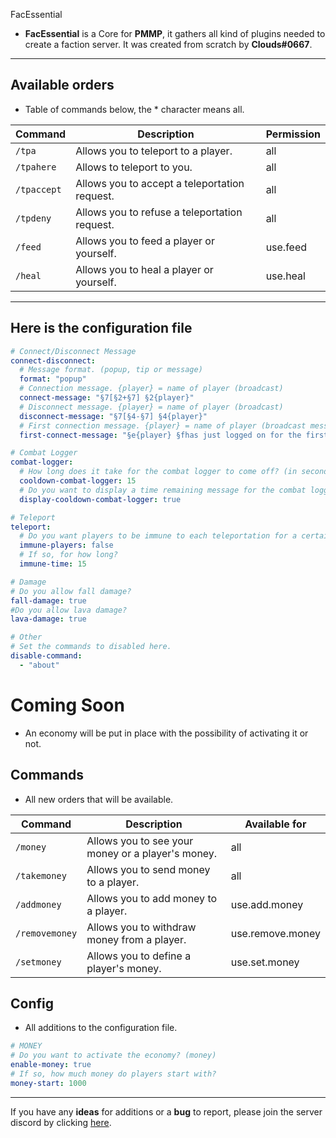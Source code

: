 FacEssential
* **FacEssential** is a Core for **PMMP**, it gathers all kind of plugins needed to create a faction server. It was created from scratch by **Clouds#0667**. 
---------------
Available orders 
----------------
* Table of commands below, the * character means all.

| Command     | Description                                   | Permission    |
|-------------|-----------------------------------------------|---------------|
| `/tpa`      | Allows you to teleport to a player.           | all           |
| `/tpahere`  | Allows to teleport to you.                    | all           |
| `/tpaccept` | Allows you to accept a teleportation request. | all           |
| `/tpdeny`   | Allows you to refuse a teleportation request. | all           |
| `/feed`     | Allows you to feed a player or yourself.      | use.feed      |
| `/heal`     | Allows you to heal a player or yourself.      | use.heal      |
-----
Here is the configuration file
------------------------------
```yaml
# Connect/Disconnect Message
connect-disconnect:
  # Message format. (popup, tip or message)
  format: "popup"
  # Connection message. {player} = name of player (broadcast)
  connect-message: "§7[§2+§7] §2{player}"
  # Disconnect message. {player} = name of player (broadcast)
  disconnect-message: "§7[§4-§7] §4{player}"
  # First connection message. {player} = name of player (broadcast message)
  first-connect-message: "§e{player} §fhas just logged on for the first time, welcome!"

# Combat Logger
combat-logger:
  # How long does it take for the combat logger to come off? (in second)
  cooldown-combat-logger: 15
  # Do you want to display a time remaining message for the combat logger?
  display-cooldown-combat-logger: true

# Teleport
teleport:
  # Do you want players to be immune to each teleportation for a certain time?
  immune-players: false
  # If so, for how long?
  immune-time: 15

# Damage
# Do you allow fall damage?
fall-damage: true
#Do you allow lava damage?
lava-damage: true

# Other
# Set the commands to disabled here.
disable-command:
  - "about"
```
Coming Soon
===========
* An economy will be put in place with the possibility of activating it or not.

Commands
--------
* All new orders that will be available.

| Command        | Description                                       | Available for    |
|----------------|---------------------------------------------------|------------------|
| `/money`       | Allows you to see your money or a player's money. | all              |
| `/takemoney`   | Allows you to send money to a player.             | all              |
| `/addmoney`    | Allows you to add money to a player.              | use.add.money    |
| `/removemoney` | Allows you to withdraw money from a player.       | use.remove.money |
| `/setmoney`    | Allows you to define a player's money.            | use.set.money    |

Config
------
* All additions to the configuration file.
```yaml
# MONEY
# Do you want to activate the economy? (money)
enable-money: true
# If so, how much money do players start with?
money-start: 1000
```
----------------

If you have any **ideas** for additions or a **bug** to report, please join the server discord by clicking [here](https://discord.gg/kARpD3DsdU).


